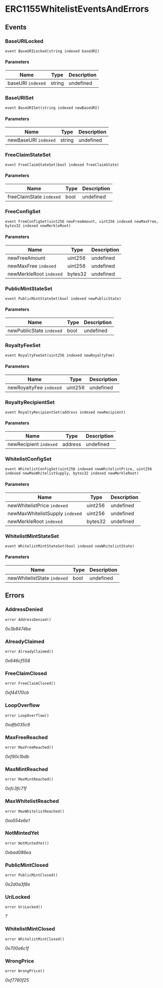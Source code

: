 # ERC1155WhitelistEventsAndErrors

## Events

### BaseURILocked

```solidity
event BaseURILocked(string indexed baseURI)
```

#### Parameters

| Name              | Type   | Description |
| ----------------- | ------ | ----------- |
| baseURI `indexed` | string | undefined   |

### BaseURISet

```solidity
event BaseURISet(string indexed newBaseURI)
```

#### Parameters

| Name                 | Type   | Description |
| -------------------- | ------ | ----------- |
| newBaseURI `indexed` | string | undefined   |

### FreeClaimStateSet

```solidity
event FreeClaimStateSet(bool indexed freeClaimState)
```

#### Parameters

| Name                     | Type | Description |
| ------------------------ | ---- | ----------- |
| freeClaimState `indexed` | bool | undefined   |

### FreeConfigSet

```solidity
event FreeConfigSet(uint256 newFreeAmount, uint256 indexed newMaxFree, bytes32 indexed newMerkleRoot)
```

#### Parameters

| Name                    | Type    | Description |
| ----------------------- | ------- | ----------- |
| newFreeAmount           | uint256 | undefined   |
| newMaxFree `indexed`    | uint256 | undefined   |
| newMerkleRoot `indexed` | bytes32 | undefined   |

### PublicMintStateSet

```solidity
event PublicMintStateSet(bool indexed newPublicState)
```

#### Parameters

| Name                     | Type | Description |
| ------------------------ | ---- | ----------- |
| newPublicState `indexed` | bool | undefined   |

### RoyaltyFeeSet

```solidity
event RoyaltyFeeSet(uint256 indexed newRoyaltyFee)
```

#### Parameters

| Name                    | Type    | Description |
| ----------------------- | ------- | ----------- |
| newRoyaltyFee `indexed` | uint256 | undefined   |

### RoyaltyRecipientSet

```solidity
event RoyaltyRecipientSet(address indexed newRecipient)
```

#### Parameters

| Name                   | Type    | Description |
| ---------------------- | ------- | ----------- |
| newRecipient `indexed` | address | undefined   |

### WhitelistConfigSet

```solidity
event WhitelistConfigSet(uint256 indexed newWhitelistPrice, uint256 indexed newMaxWhitelistSupply, bytes32 indexed newMerkleRoot)
```

#### Parameters

| Name                            | Type    | Description |
| ------------------------------- | ------- | ----------- |
| newWhitelistPrice `indexed`     | uint256 | undefined   |
| newMaxWhitelistSupply `indexed` | uint256 | undefined   |
| newMerkleRoot `indexed`         | bytes32 | undefined   |

### WhitelistMintStateSet

```solidity
event WhitelistMintStateSet(bool indexed newWhitelistState)
```

#### Parameters

| Name                        | Type | Description |
| --------------------------- | ---- | ----------- |
| newWhitelistState `indexed` | bool | undefined   |

## Errors

### AddressDenied

```solidity
error AddressDenied()
```

_0x3b8474be_

### AlreadyClaimed

```solidity
error AlreadyClaimed()
```

_0x646cf558_

### FreeClaimClosed

```solidity
error FreeClaimClosed()
```

_0xf44170cb_

### LoopOverflow

```solidity
error LoopOverflow()
```

_0xdfb035c9_

### MaxFreeReached

```solidity
error MaxFreeReached()
```

_0xf90c1bdb_

### MaxMintReached

```solidity
error MaxMintReached()
```

_0xfc3fc71f_

### MaxWhitelistReached

```solidity
error MaxWhitelistReached()
```

_0xa554e6e1_

### NotMintedYet

```solidity
error NotMintedYet()
```

_0xbad086ea_

### PublicMintClosed

```solidity
error PublicMintClosed()
```

_0x2d0a3f8e_

### UriLocked

```solidity
error UriLocked()
```

_?_

### WhitelistMintClosed

```solidity
error WhitelistMintClosed()
```

_0x700a6c1f_

### WrongPrice

```solidity
error WrongPrice()
```

_0xf7760f25_
